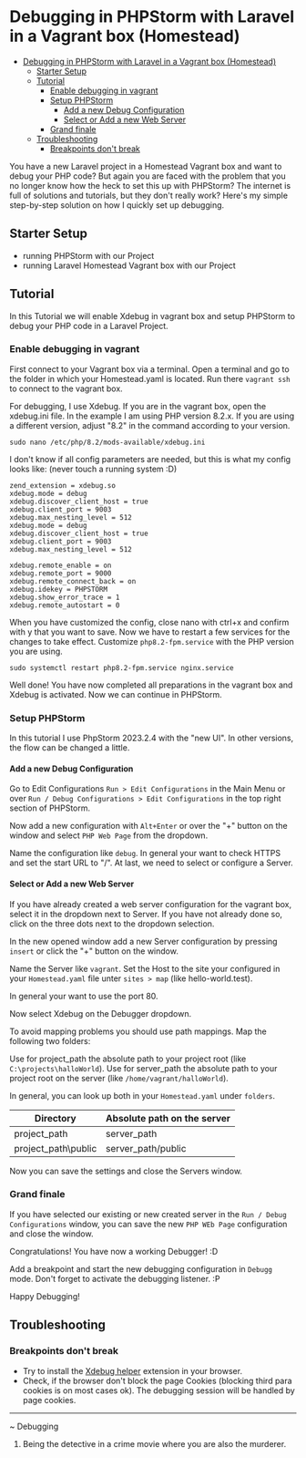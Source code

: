 # Debugging in PHPStorm with Laravel in a Vagrant box (Homestead)

<!-- TOC -->
* [Debugging in PHPStorm with Laravel in a Vagrant box (Homestead)](#debugging-in-phpstorm-with-laravel-in-a-vagrant-box-homestead)
  * [Starter Setup](#starter-setup)
  * [Tutorial](#tutorial)
    * [Enable debugging in vagrant](#enable-debugging-in-vagrant)
    * [Setup PHPStorm](#setup-phpstorm)
      * [Add a new Debug Configuration](#add-a-new-debug-configuration)
      * [Select or Add a new Web Server](#select-or-add-a-new-web-server)
    * [Grand finale](#grand-finale)
  * [Troubleshooting](#troubleshooting)
    * [Breakpoints don't break](#breakpoints-dont-break)
<!-- TOC -->

<!-- How to enable Debugging with PHP (Laravel), PHPStorm and vagrant (Homestead)? -->

You have a new Laravel project in a Homestead Vagrant box and want to debug your PHP code? But again you are faced with
the problem that you no longer know how the heck to set this up with PHPStorm? The internet is full of solutions and
tutorials, but they don't really work?
Here's my simple step-by-step solution on how I quickly set up debugging.

## Starter Setup

- running PHPStorm with our Project
- running Laravel Homestead Vagrant box with our Project

## Tutorial

In this Tutorial we will enable Xdebug in vagrant box and setup PHPStorm to debug your PHP code in a Laravel Project.

### Enable debugging in vagrant

First connect to your Vagrant box via a terminal. Open a terminal and go to the folder in which your Homestead.yaml is
located. Run there `vagrant ssh` to connect to the vagrant box.

For debugging, I use Xdebug. If you are in the vagrant box, open the xdebug.ini file. In the example I am using PHP
version 8.2.x. If you are using a different version, adjust "8.2" in the command according to your version.

````shell
sudo nano /etc/php/8.2/mods-available/xdebug.ini
````

I don't know if all config parameters are needed, but this is what my config looks like: (never touch a running
system :D)

````text
zend_extension = xdebug.so
xdebug.mode = debug
xdebug.discover_client_host = true
xdebug.client_port = 9003
xdebug.max_nesting_level = 512
xdebug.mode = debug
xdebug.discover_client_host = true
xdebug.client_port = 9003
xdebug.max_nesting_level = 512

xdebug.remote_enable = on
xdebug.remote_port = 9000
xdebug.remote_connect_back = on
xdebug.idekey = PHPSTORM
xdebug.show_error_trace = 1
xdebug.remote_autostart = 0
````

When you have customized the config, close nano with ctrl+x and confirm with y that you want to save. Now we have to
restart a few services for the changes to take effect. Customize ``php8.2-fpm.service`` with the PHP version you are
using.

````shell
sudo systemctl restart php8.2-fpm.service nginx.service
````

Well done! You have now completed all preparations in the vagrant box and Xdebug is activated. Now we can continue in
PHPStorm.

### Setup PHPStorm

<!-- (Build #PS-232.10227.13, built on November 18, 2023) -->

In this tutorial I use PhpStorm 2023.2.4 with the "new UI". In other versions, the flow can be changed a little.

#### Add a new Debug Configuration

Go to Edit Configurations ``Run > Edit Configurations`` in the Main Menu or
over ``Run / Debug Configurations > Edit Configurations`` in the top right section of PHPStorm.

Now add a new configuration with ``Alt+Enter`` or over the "+" button on the window and select ``PHP Web Page`` from the
dropdown.

Name the configuration like ``debug``. In general your want to check HTTPS and set the start URL to "/". At last, we
need to select or configure a Server.

#### Select or Add a new Web Server

If you have already created a web server configuration for the vagrant box, select it in the dropdown next to Server. If
you have not already done so, click on the three dots next to the dropdown selection.

In the new opened window add a new Server configuration by pressing ``insert`` or click the "+" button on the window.

Name the Server like ``vagrant``. Set the Host to the site your configured in your ``Homestead.yaml`` file
unter ``sites > map`` (like hello-world.test).

In general your want to use the port 80.

Now select Xdebug on the Debugger dropdown.

To avoid mapping problems you should use path mappings. Map the following two folders:

Use for project_path the absolute path to your project root (like ``C:\projects\halloWorld``).
Use for server_path the absolute path to your project root on the server (like ``/home/vagrant/halloWorld``).

In general, you can look up both in your ``Homestead.yaml`` under ``folders``.

| Directory           | Absolute path on the server |
|---------------------|-----------------------------|
| project_path        | server_path                 |
| project_path\public | server_path/public          |

Now you can save the settings and close the Servers window.

### Grand finale

If you have selected our existing or new created server in the ``Run / Debug Configurations`` window, you can save the
new ``PHP WEb Page`` configuration and close the window.

Congratulations! You have now a working Debugger! :D

Add a breakpoint and start the new debugging configuration in ``Debugg`` mode. Don't forget to activate the debugging listener. :P

Happy Debugging!

## Troubleshooting

### Breakpoints don't break

- Try to install the [Xdebug helper](https://chromewebstore.google.com/detail/xdebug-helper/eadndfjplgieldjbigjakmdgkmoaaaoc) extension in your browser.
- Check, if the browser don't block the page Cookies (blocking third para cookies is on most cases ok). The debugging session will be handled by page cookies.

---

~ Debugging

1. Being the detective in a crime movie where you are also the murderer.
